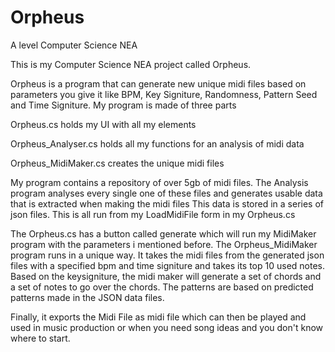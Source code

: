 # Orpheus
A level Computer Science NEA

This is my Computer Science NEA project called Orpheus.

Orpheus is a program that can generate new unique midi files based on parameters you give it like BPM, Key Signiture, Randomness, Pattern Seed and Time Signiture.
My program is made of three parts

Orpheus.cs holds my UI with all my elements

Orpheus_Analyser.cs holds all my functions for an analysis of midi data

Orpheus_MidiMaker.cs creates the unique midi files

My program contains a repository of over 5gb of midi files. The Analysis program analyses every single one of these files and generates usable data that is extracted when making the midi files
This data is stored in a series of json files. This is all run from my LoadMidiFile form in my Orpheus.cs

The Orpheus.cs has a button called generate which will run my MidiMaker program with the parameters i mentioned before.
The Orpheus_MidiMaker program runs in a unique way. It takes the midi files from the generated json files with a specified bpm and time signiture and takes its top 10 used notes.
Based on the keysigniture, the midi maker will generate a set of chords and a set of notes to go over the chords. The patterns are based on predicted patterns made in the JSON data files.

Finally, it exports the Midi File as midi file which can then be played and used in music production or when you need song ideas and you don't know where to start.
